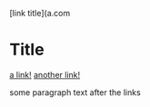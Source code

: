 [link title](a.com


# Title

[a link!](https://something.com)
[another link!](some-page.html)

some paragraph text after the links